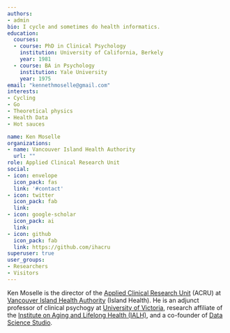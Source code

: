 ```yaml
---
authors:
- admin
bio: I cycle and sometimes do health informatics.
education:
  courses:
  - course: PhD in Clinical Psychology
    institution: University of California, Berkely
    year: 1981
  - course: BA in Psychology
    institution: Yale University
    year: 1975
email: "kennethmoselle@gmail.com"
interests:
- Cycling
- Go
- Theoretical physics
- Health Data
- Hot sauces

name: Ken Moselle
organizations:
- name: Vancouver Island Health Authority
  url: ""
role: Applied Clinical Research Unit
social:
- icon: envelope
  icon_pack: fas
  link: '#contact'
- icon: twitter
  icon_pack: fab
  link: 
- icon: google-scholar
  icon_pack: ai
  link: 
- icon: github
  icon_pack: fab
  link: https://github.com/ihacru
superuser: true
user_groups:
- Researchers
- Visitors
---
```


Ken Moselle is the director of the [Applied Clinical Research Unit][ihacru] (ACRU) at [Vancouver Island Health Authority][viha] (Island Health). He is an adjunct professor of clinical psychogy at [University of Victoria][uvic], research affiliate of the [Institute on Aging and Lifelong Health (IALH)][ialh], and a co-founder of [Data Science Studio][dss]. 

[ihacru]:http://github.com/ihacru
[uvic]:http://uvic.ca
[viha]:http://viha.ca
[ialh]:http://uvic.ca/aging
[dss]:http://dss-ialh.rbind.io

